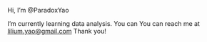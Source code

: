 Hi, I’m @ParadoxYao

  I’m currently learning data analysis.
  You can You can reach me at lilium.yao@gmail.com
Thank you!
